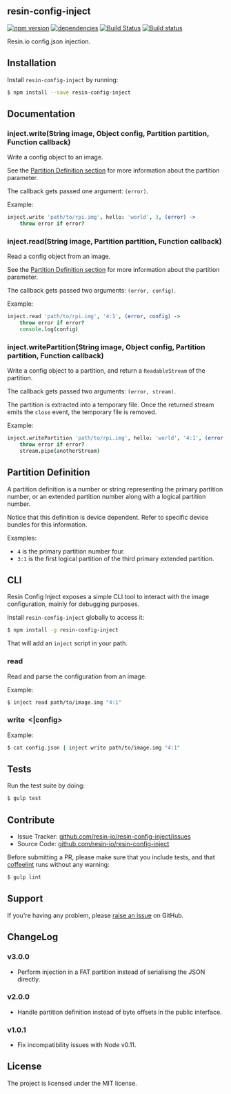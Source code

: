 resin-config-inject
-------------------

[![npm version](https://badge.fury.io/js/resin-config-inject.svg)](http://badge.fury.io/js/resin-config-inject)
[![dependencies](https://david-dm.org/resin-io/resin-config-inject.png)](https://david-dm.org/resin-io/resin-config-inject.png)
[![Build Status](https://travis-ci.org/resin-io/resin-config-inject.svg?branch=master)](https://travis-ci.org/resin-io/resin-config-inject)
[![Build status](https://ci.appveyor.com/api/projects/status/x9b8mvs318nm6b1i?svg=true)](https://ci.appveyor.com/project/jviotti/resin-config-inject)

Resin.io config.json injection.

Installation
------------

Install `resin-config-inject` by running:

```sh
$ npm install --save resin-config-inject
```

Documentation
-------------

### inject.write(String image, Object config, Partition partition, Function callback)

Write a config object to an image.

See the [Partition Definition section](https://github.com/resin-io/resin-config-inject#partition-definition) for more information about the partition parameter.

The callback gets passed one argument: `(error)`.

Example:

```coffee
inject.write 'path/to/rpi.img', hello: 'world', 3, (error) ->
	throw error if error?
```

### inject.read(String image, Partition partition, Function callback)

Read a config object from an image.

See the [Partition Definition section](https://github.com/resin-io/resin-config-inject#partition-definition) for more information about the partition parameter.

The callback gets passed two arguments: `(error, config)`.

Example:

```coffee
inject.read 'path/to/rpi.img', '4:1', (error, config) ->
	throw error if error?
	console.log(config)
```

### inject.writePartition(String image, Object config, Partition partition, Function callback)

Write a config object to a partition, and return a `ReadableStream` of the partition.

The callback gets passed two arguments: `(error, stream)`.

The partition is extracted into a temporary file. Once the returned stream emits
the `close` event, the temporary file is removed.

Example:

```coffee
inject.writePartition 'path/to/rpi.img', hello: 'world', '4:1', (error, stream) ->
	throw error if error?
	stream.pipe(anotherStream)
```

Partition Definition
--------------------

A partition definition is a number or string representing the primary partition number, or an extended partition number along with a logical partition number.

Notice that this definition is device dependent. Refer to specific device bundles for this information.

Examples:

- `4` is the primary partition number four.
- `3:1` is the first logical partition of the third primary extended partition.

CLI
---

Resin Config Inject exposes a simple CLI tool to interact with the image configuration, mainly for debugging purposes.

Install `resin-config-inject` globally to access it:

```sh
$ npm install -g resin-config-inject
```

That will add an `inject` script in your path.

### read <image> <partition>

Read and parse the configuration from an image.

Example:

```sh
$ inject read path/to/image.img "4:1"
```

### write <image> <partition> <|config>

Example:

```sh
$ cat config.json | inject write path/to/image.img "4:1"
```

Tests
-----

Run the test suite by doing:

```sh
$ gulp test
```

Contribute
----------

- Issue Tracker: [github.com/resin-io/resin-config-inject/issues](https://github.com/resin-io/resin-config-inject/issues)
- Source Code: [github.com/resin-io/resin-config-inject](https://github.com/resin-io/resin-config-inject)

Before submitting a PR, please make sure that you include tests, and that [coffeelint](http://www.coffeelint.org/) runs without any warning:

```sh
$ gulp lint
```

Support
-------

If you're having any problem, please [raise an issue](https://github.com/resin-io/resin-config-inject/issues/new) on GitHub.

ChangeLog
---------

### v3.0.0

- Perform injection in a FAT partition instead of serialising the JSON directly.

### v2.0.0

- Handle partition definition instead of byte offsets in the public interface.

### v1.0.1

- Fix incompatibility issues with Node v0.11.

License
-------

The project is licensed under the MIT license.

